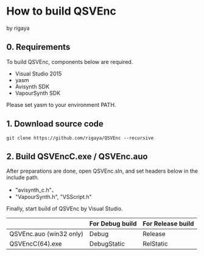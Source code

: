 
# How to build QSVEnc
by rigaya  

## 0. Requirements
To build QSVEnc, components below are required.

- Visual Studio 2015
- yasm
- Avisynth SDK
- VapourSynth SDK

Please set yasm to your environment PATH.

## 1. Download source code

```Batchfile
git clone https://github.com/rigaya/QSVEnc --recursive
```

## 2. Build QSVEncC.exe / QSVEnc.auo

After preparations are done, open QSVEnc.sln, and set headers below in the include path.

 - "avisynth_c.h"、
 - "VapourSynth.h", "VSScript.h"

Finally, start build of QSVEnc by Visual Studio.

|  |For Debug build|For Release build|
|:--------------|:--------------|:--------|
|QSVEnc.auo (win32 only) | Debug | Release |
|QSVEncC(64).exe | DebugStatic | RelStatic |
